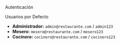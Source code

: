 Autenticación

Usuarios por Defecto
- **Administrador:** `admin@restaurante.com` / `admin123`
- **Mesero:** `mesero@restaurante.com` / `mesero123`
- **Cocinero:** `cocinero@restaurante.com` / `cocinero123`

